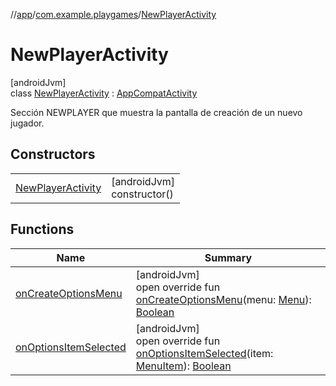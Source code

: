//[app](../../../index.md)/[com.example.playgames](../index.md)/[NewPlayerActivity](index.md)

# NewPlayerActivity

[androidJvm]\
class [NewPlayerActivity](index.md) : [AppCompatActivity](https://developer.android.com/reference/kotlin/androidx/appcompat/app/AppCompatActivity.html)

Sección NEWPLAYER que muestra la pantalla de creación de un nuevo jugador.

## Constructors

| | |
|---|---|
| [NewPlayerActivity](-new-player-activity.md) | [androidJvm]<br>constructor() |

## Functions

| Name | Summary |
|---|---|
| [onCreateOptionsMenu](on-create-options-menu.md) | [androidJvm]<br>open override fun [onCreateOptionsMenu](on-create-options-menu.md)(menu: [Menu](https://developer.android.com/reference/kotlin/android/view/Menu.html)): [Boolean](https://kotlinlang.org/api/latest/jvm/stdlib/kotlin/-boolean/index.html) |
| [onOptionsItemSelected](on-options-item-selected.md) | [androidJvm]<br>open override fun [onOptionsItemSelected](on-options-item-selected.md)(item: [MenuItem](https://developer.android.com/reference/kotlin/android/view/MenuItem.html)): [Boolean](https://kotlinlang.org/api/latest/jvm/stdlib/kotlin/-boolean/index.html) |

